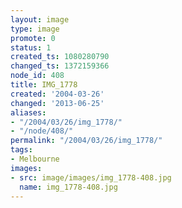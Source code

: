 ```yaml
---
layout: image
type: image
promote: 0
status: 1
created_ts: 1080280790
changed_ts: 1372159366
node_id: 408
title: IMG_1778
created: '2004-03-26'
changed: '2013-06-25'
aliases:
- "/2004/03/26/img_1778/"
- "/node/408/"
permalink: "/2004/03/26/img_1778/"
tags:
- Melbourne
images:
- src: image/images/img_1778-408.jpg
  name: img_1778-408.jpg
---
```


